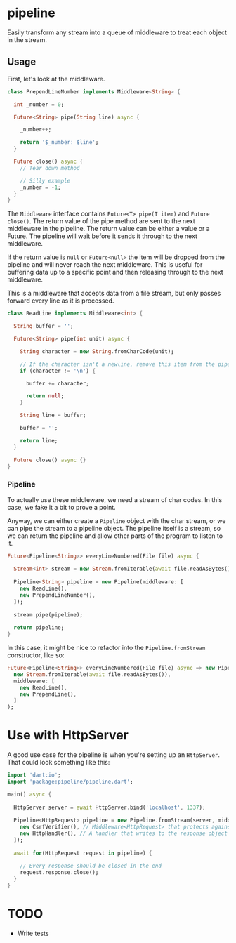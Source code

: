 # pipeline

Easily transform any stream into a queue of middleware to treat each object in the stream.

## Usage

First, let's look at the middleware.

```dart
class PrependLineNumber implements Middleware<String> {

  int _number = 0;

  Future<String> pipe(String line) async {

    _number++;

    return '$_number: $line';
  }

  Future close() async {
    // Tear down method

    // Silly example
    _number = -1;
  }
}
```

The `Middleware` interface contains `Future<T> pipe(T item)` and `Future close()`. The return value of the pipe 
method are sent to the next middleware in the pipeline. The return value can be either a value or a Future. The 
pipeline will wait before it sends it through to the next middleware.

If the return value is `null` or `Future<null>` the item will be dropped from the pipeline and will never reach the 
next middleware. This is useful for buffering data up to a specific point and then releasing through to the next 
middleware. 

This is a middleware that accepts data from a file stream, but only passes forward every line as it is processed.

```dart
class ReadLine implements Middleware<int> {

  String buffer = '';

  Future<String> pipe(int unit) async {

    String character = new String.fromCharCode(unit);

    // If the character isn't a newline, remove this item from the pipeline
    if (character != '\n') {

      buffer += character;

      return null;
    }

    String line = buffer;

    buffer = '';

    return line;
  }

  Future close() async {}
}
```

### Pipeline

To actually use these middleware, we need a stream of char codes. In this case, we fake it a bit to prove a point.

Anyway, we can either create a `Pipeline` object with the char stream, or we can pipe the stream to a pipeline object. 
The pipeline itself is a stream, so we can return the pipeline and allow other parts of the program to listen to it.

```dart
Future<Pipeline<String>> everyLineNumbered(File file) async {
  
  Stream<int> stream = new Stream.fromIterable(await file.readAsBytes());
  
  Pipeline<String> pipeline = new Pipeline(middleware: [
    new ReadLine(),
    new PrependLineNumber(),
  ]);
  
  stream.pipe(pipeline);
  
  return pipeline;
}
```

In this case, it might be nice to refactor into the `Pipeline.fromStream` constructor, like so:

```dart
Future<Pipeline<String>> everyLineNumbered(File file) async => new Pipeline.fromStream(
  new Stream.fromIterable(await file.readAsBytes()),
  middleware: [
    new ReadLine(),
    new PrependLine(),
  ]
);
```

# Use with HttpServer

A good use case for the pipeline is when you're setting up an `HttpServer`. That could look something like this:

```dart
import 'dart:io';
import 'package:pipeline/pipeline.dart';

main() async {
  
  HttpServer server = await HttpServer.bind('localhost', 1337);
  
  Pipeline<HttpRequest> pipeline = new Pipeline.fromStream(server, middleware: [
    new CsrfVerifier(), // Middleware<HttpRequest> that protects against CSRF by comparing some tokens.
    new HttpHandler(), // A handler that writes to the response object
  ]);
  
  await for(HttpRequest request in pipeline) {
  
    // Every response should be closed in the end
    request.response.close();
  }
}
```


# TODO

* Write tests